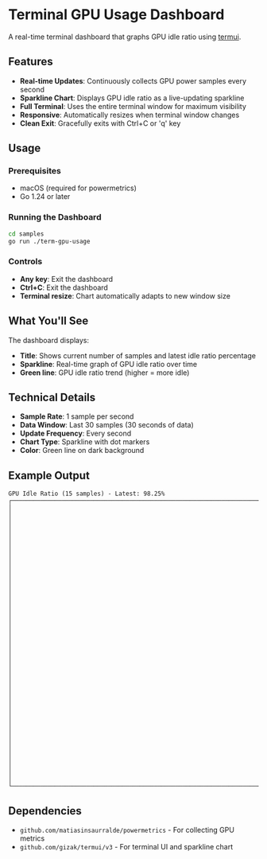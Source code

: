 # Terminal GPU Usage Dashboard

A real-time terminal dashboard that graphs GPU idle ratio using [termui](https://github.com/gizak/termui).

## Features

- **Real-time Updates**: Continuously collects GPU power samples every second
- **Sparkline Chart**: Displays GPU idle ratio as a live-updating sparkline
- **Full Terminal**: Uses the entire terminal window for maximum visibility
- **Responsive**: Automatically resizes when terminal window changes
- **Clean Exit**: Gracefully exits with Ctrl+C or 'q' key

## Usage

### Prerequisites

- macOS (required for powermetrics)
- Go 1.24 or later

### Running the Dashboard

```bash
cd samples
go run ./term-gpu-usage
```

### Controls

- **Any key**: Exit the dashboard
- **Ctrl+C**: Exit the dashboard
- **Terminal resize**: Chart automatically adapts to new window size

## What You'll See

The dashboard displays:
- **Title**: Shows current number of samples and latest idle ratio percentage
- **Sparkline**: Real-time graph of GPU idle ratio over time
- **Green line**: GPU idle ratio trend (higher = more idle)

## Technical Details

- **Sample Rate**: 1 sample per second
- **Data Window**: Last 30 samples (30 seconds of data)
- **Update Frequency**: Every second
- **Chart Type**: Sparkline with dot markers
- **Color**: Green line on dark background

## Example Output

```
GPU Idle Ratio (15 samples) - Latest: 98.25%
┌─────────────────────────────────────────────────────────────────────────────┐
│                                                                             │
│                                                                             │
│                                                                             │
│                                                                             │
│                                                                             │
│                                                                             │
│                                                                             │
│                                                                             │
│                                                                             │
│                                                                             │
│                                                                             │
│                                                                             │
│                                                                             │
│                                                                             │
│                                                                             │
│                                                                             │
│                                                                             │
│                                                                             │
│                                                                             │
│                                                                             │
└─────────────────────────────────────────────────────────────────────────────┘
```

## Dependencies

- `github.com/matiasinsaurralde/powermetrics` - For collecting GPU metrics
- `github.com/gizak/termui/v3` - For terminal UI and sparkline chart 